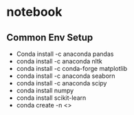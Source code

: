 # notebook

## Common Env Setup
- Conda install -c anaconda pandas
- conda install -c anaconda nltk
- conda install -c conda-forge matplotlib
- conda install -c anaconda seaborn
- conda install -c anaconda scipy
- conda install numpy
- conda install scikit-learn
- conda create -n <<Name>>
